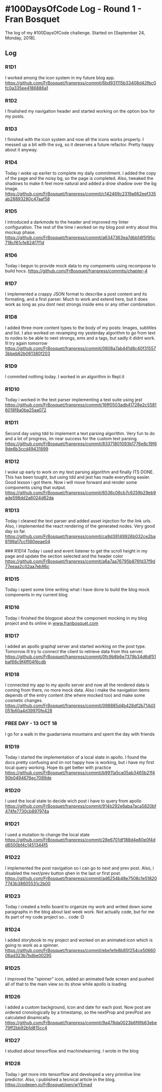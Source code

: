 # #100DaysOfCode Log - Round 1 - Fran Bosquet

The log of my #100DaysOfCode challenge. Started on [September 24, Monday, 2018].

## Log

### R1D1 
I worked among the icon system in my future blog app.
https://github.com/FrBosquet/franpress/commit/6bd931115b33408d42fbc0fc0a335ee4186886a1

### R1D2
I finalished my navigation header and started working on the option box for my posts.

### R1D3
I finished with the icon system and now all the icons works properly. I messed up a bit with the svg, so it deserves a future refactor. Pretty happy about it anyway.

### R1D4
Today i woke up earlier to complete my daily commitment. I added the copy of the page and the noisy bg, so the page is completed. Also, tweaked the shadows to make it feel more natural and added a drow shadow over the bg image.
https://github.com/FrBosquet/franpress/commit/c142469c2319a662eef335ab28893280c47aaf58

### R1D5
I introduced a darkmode to the header and improved my linter configuration. The rest of the time i worked on my blog post entry about this mockup phase.
https://github.com/FrBosquet/franpress/commit/a6347363ea7dbb14f5f95c718cf61cfe824f7f1d

### R1D6
Today i begun to provide mock data to my components using recompose to build hocs.
https://github.com/FrBosquet/franpress/commits/chapter-4

### R1D7
I implemented a crappy JSON format to describe a post content and its formating, and a first parser. Much to work and extend here, but it does work as long as you dont nest strongs inside ems or any other combination.

### R1D8
I added three more content types to the body of my posts: Images, subtitles and list. I also worked on revamping my yesterday algorithm to go from text to nodes to be able to next strongs, ems and a tags, but sadly it didnt work. Ill try again tomorrow
https://github.com/FrBosquet/franpress/commit/0808a7ab441d8c40f315573bbeb62b061380f203

### R1D9
I commited nothing today. I worked in an algorithm in Repl.it

### R1D10
Today i worked in the text parser implementing a test suite using jest
https://github.com/FrBosquet/franpress/commit/16ff0503adb41728e2c55816018f8a0ba25aa072

### R1D11
Second day using tdd to implement a text parsing algorithm. Very fun to do and a lot of progress, im near success for the custom text parsing.
https://github.com/FrBosquet/franpress/commit/83371801093b1776e8c19f69de6b3ccd49431899

### R1D12
I woke up early to work on my text parsing algorithm and finally ITS DONE. This has been tought, but using tdd and jest has made everything easier. Good lesson i got there. Now i will move forward and render some components using that output.
https://github.com/FrBosquet/franpress/commit/6536c06cb7c6259b29eb9ade598dd2a6024d82da

### R1D13
Today i cleaned the text parser and added asset injection for the link urls. Also, i implemented the react rendering of the generated nodes. Very good day so far.
https://github.com/FrBosquet/franpress/commit/ca9d39149926b032ce2ba6199a17ccf560eeae04

### R1D14
Today i used and event listener to get the scroll height in my page and update the section selected and the header color
https://github.com/FrBosquet/franpress/commit/a6a7aa76795b876fd37f9d77eeaa2c02aa7eb96c

### R1D15
Today i spent some time writing what i have done to build the blog mock components in my current blog

### R1D16
Today i finished the blogpost about the component mocking in my blog project and its online in www.franbosquet.com

### R1D17
I added an apollo graphql server and started working on the post type. Tomorrow ill try to connect the client to retrieve data from this server.
https://github.com/FrBosquet/franpress/commit/0fc9b8b6e7379b34d6df51baf66c9f4ff04f6cdb

### R1D18
I connected my app to my apollo server and now all the rendered data is coming from there, no more mock data. Also i make the navigation items depends of the entry content (the where mocked too) and make some cosmetic changes.
https://github.com/FrBosquet/franpress/commit/098885d4b428df2b714d3051b60a4d39970fe428

### FREE DAY - 13 OCT 18
I go for a walk in the guadarrama mountains and spent the day with friends

### R1D19
Today i started the implementation of a local state in apollo. I found the docs pretty confusing and im not happy how is working, but i have my first local query working. Hope its get better with practice
https://github.com/FrBosquet/franpress/commit/b9911a5ca05ab3465b21f490b0494676ec7089de

### R1D20
I used the local state to decide wich post i have to query from apollo
https://github.com/FrBosquet/franpress/commit/914b292e8aba7aca5820bf474fe7730cb897974a

### R1D21
I used a mutation to change the local state
https://github.com/FrBosquet/franpress/commit/28e6701df188d4e80e0f4dd6500bf4c1451344f5

### R1D22
I implemented the post navigation so i can go to next and prev post. Also, i disabled the next/prev button qhen in the last or first post.
https://github.com/FrBosquet/franpress/commit/ad6254b48e7508c1e518207743b38605531c2b00

### R1D23
Today i created a trello board to organize my work and writed down some paragraphs in the blog about last week work. Not actually code, but for me its part of my code project so... code :D

### R1D24
I added storybook to my project and worked on an animated icon which is going to work as a spinner.
https://github.com/FrBosquet/franpress/commit/ebe1efe8b85f254ce5066006ad323b7bdbe00295

### R1D25
I improved the "spinner" icon, added an animated fade screen and pushed all of that to the main view so its show while apollo is loading

### R1D26
I added a custom background, icon and date for each post. Now post are ordered cronologically by a timestamp, so the nextProp and prevPost are calculated dinamically.
https://github.com/FrBosquet/franpress/commit/9a478da0023b6f6fb63ebe79ff2bb92b1d815cc4

### R1D27
I studied about tensorflow and machinelearning. I wrote in the blog

### R1D28
Today i get more into tensorflow and developed a very primitive line predictor. Also, i published a tecnical article in the blog.
https://codepen.io/FrBosquet/pen/wYEmad